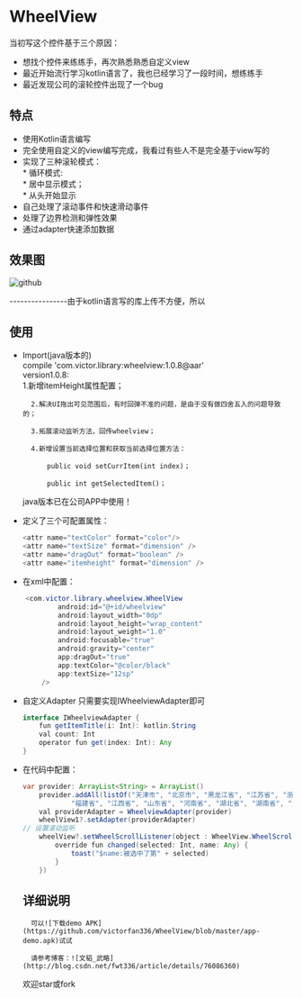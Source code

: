 # WheelView
当初写这个控件基于三个原因：
* 想找个控件来练练手，再次熟悉熟悉自定义view
* 最近开始流行学习kotlin语言了，我也已经学习了一段时间，想练练手
* 最近发现公司的滚轮控件出现了一个bug


## 特点
* 使用Kotlin语言编写
* 完全使用自定义的view编写完成，我看过有些人不是完全基于view写的
* 实现了三种滚轮模式：  
	    * 循环模式:  
        * 居中显示模式；    
        * 从头开始显示
* 自己处理了滚动事件和快速滑动事件
* 处理了边界检测和弹性效果
* 通过adapter快速添加数据


## 效果图
![github](https://github.com/victorfan336/WheelView/blob/master/wheelview.gif)  


----------------由于kotlin语言写的库上传不方便，所以

## 使用

* Import(java版本的)   
    compile 'com.victor.library:wheelview:1.0.8@aar'  
    version1.0.8:   
    	1.新增itemHeight属性配置；   
    	   
    	2.解决UI拖出可见范围后，有时回弹不准的问题，是由于没有做四舍五入的问题导致的；    
    	   
    	3.拓展滚动监听方法，回传wheelview；     
    	
    	4.新增设置当前选择位置和获取当前选择位置方法：     
    	
    		public void setCurrItem(int index)；    
    		  
    		public int getSelectedItem()；   
    		
    java版本已在公司APP中使用！ 


* 定义了三个可配置属性：
	``` java
    <attr name="textColor" format="color"/>
    <attr name="textSize" format="dimension" />
    <attr name="dragOut" format="boolean" />
    <attr name="itemheight" format="dimension" />
    ```
* 在xml中配置：
``` java    
	<com.victor.library.wheelview.WheelView
	        android:id="@+id/wheelview"
	        android:layout_width="0dp"
	        android:layout_height="wrap_content"
	        android:layout_weight="1.0"
	        android:focusable="true"
	        android:gravity="center"
	        app:dragOut="true"
	        app:textColor="@color/black"
	        app:textSize="12sp"
        />
```   
* 自定义Adapter
	只需要实现IWheelviewAdapter即可     
	``` java   
	interface IWheelviewAdapter {
	    fun getItemTitle(i: Int): kotlin.String
	    val count: Int
	    operator fun get(index: Int): Any
	}
	```     
* 在代码中配置：
	``` java
	var provider: ArrayList<String> = ArrayList()
        provider.addAll(listOf("天津市", "北京市", "黑龙江省", "江苏省", "浙江省", "安徽省",
                "福建省", "江西省", "山东省", "河南省", "湖北省", "湖南省", "广东省"))
        val providerAdapter = WheelviewAdapter(provider)
        wheelView1?.setAdapter(providerAdapter)
    // 设置滚动监听
	    wheelView?.setWheelScrollListener(object : WheelView.WheelScrollListener {
	        override fun changed(selected: Int, name: Any) {
	            toast("$name:被选中了第" + selected)
	        }
	    })
	```

    ## 详细说明     
        可以![下载demo APK](https://github.com/victorfan336/WheelView/blob/master/app-demo.apk)试试    
            
        请参考博客：![文韬_武略](http://blog.csdn.net/fwt336/article/details/76086360)    
          

    欢迎star或fork
